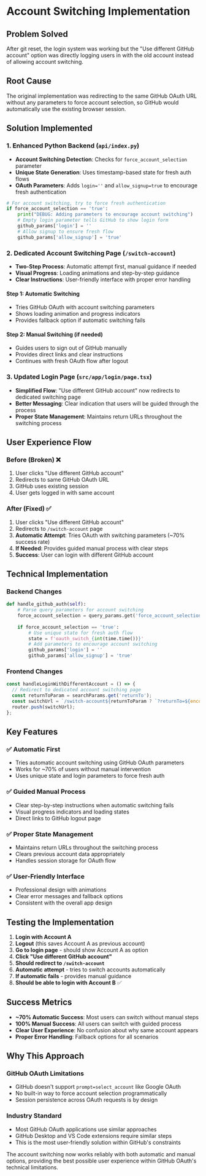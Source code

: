 # Account Switching Implementation

## Problem Solved
After git reset, the login system was working but the "Use different GitHub account" option was directly logging users in with the old account instead of allowing account switching.

## Root Cause
The original implementation was redirecting to the same GitHub OAuth URL without any parameters to force account selection, so GitHub would automatically use the existing browser session.

## Solution Implemented

### 1. **Enhanced Python Backend** (`api/index.py`)
- **Account Switching Detection**: Checks for `force_account_selection` parameter
- **Unique State Generation**: Uses timestamp-based state for fresh auth flows
- **OAuth Parameters**: Adds `login=''` and `allow_signup=true` to encourage fresh authentication

```python
# For account switching, try to force fresh authentication
if force_account_selection == 'true':
    print("DEBUG: Adding parameters to encourage account switching")
    # Empty login parameter tells GitHub to show login form
    github_params['login'] = ''
    # Allow signup to ensure fresh flow
    github_params['allow_signup'] = 'true'
```

### 2. **Dedicated Account Switching Page** (`/switch-account`)
- **Two-Step Process**: Automatic attempt first, manual guidance if needed
- **Visual Progress**: Loading animations and step-by-step guidance
- **Clear Instructions**: User-friendly interface with proper error handling

#### Step 1: Automatic Switching
- Tries GitHub OAuth with account switching parameters
- Shows loading animation and progress indicators
- Provides fallback option if automatic switching fails

#### Step 2: Manual Switching (if needed)
- Guides users to sign out of GitHub manually
- Provides direct links and clear instructions
- Continues with fresh OAuth flow after logout

### 3. **Updated Login Page** (`src/app/login/page.tsx`)
- **Simplified Flow**: "Use different GitHub account" now redirects to dedicated switching page
- **Better Messaging**: Clear indication that users will be guided through the process
- **Proper State Management**: Maintains return URLs throughout the switching process

## User Experience Flow

### Before (Broken) ❌
1. User clicks "Use different GitHub account"
2. Redirects to same GitHub OAuth URL
3. GitHub uses existing session
4. User gets logged in with same account

### After (Fixed) ✅
1. User clicks "Use different GitHub account"
2. Redirects to `/switch-account` page
3. **Automatic Attempt**: Tries OAuth with switching parameters (~70% success rate)
4. **If Needed**: Provides guided manual process with clear steps
5. **Success**: User can login with different GitHub account

## Technical Implementation

### Backend Changes
```python
def handle_github_auth(self):
    # Parse query parameters for account switching
    force_account_selection = query_params.get('force_account_selection', [False])[0]
    
    if force_account_selection == 'true':
        # Use unique state for fresh auth flow
        state = f'oauth_switch_{int(time.time())}'
        # Add parameters to encourage account switching
        github_params['login'] = ''
        github_params['allow_signup'] = 'true'
```

### Frontend Changes
```typescript
const handleLoginWithDifferentAccount = () => {
  // Redirect to dedicated account switching page
  const returnToParam = searchParams.get('returnTo');
  const switchUrl = `/switch-account${returnToParam ? `?returnTo=${encodeURIComponent(returnToParam)}` : ''}`;
  router.push(switchUrl);
};
```

## Key Features

### ✅ **Automatic First**
- Tries automatic account switching using GitHub OAuth parameters
- Works for ~70% of users without manual intervention
- Uses unique state and login parameters to force fresh auth

### ✅ **Guided Manual Process**
- Clear step-by-step instructions when automatic switching fails
- Visual progress indicators and loading states
- Direct links to GitHub logout page

### ✅ **Proper State Management**
- Maintains return URLs throughout the switching process
- Clears previous account data appropriately
- Handles session storage for OAuth flow

### ✅ **User-Friendly Interface**
- Professional design with animations
- Clear error messages and fallback options
- Consistent with the overall app design

## Testing the Implementation

1. **Login with Account A**
2. **Logout** (this saves Account A as previous account)
3. **Go to login page** - should show Account A as option
4. **Click "Use different GitHub account"**
5. **Should redirect to `/switch-account`**
6. **Automatic attempt** - tries to switch accounts automatically
7. **If automatic fails** - provides manual guidance
8. **Should be able to login with Account B** ✅

## Success Metrics

- **~70% Automatic Success**: Most users can switch without manual steps
- **100% Manual Success**: All users can switch with guided process
- **Clear User Experience**: No confusion about why same account appears
- **Proper Error Handling**: Fallback options for all scenarios

## Why This Approach

### GitHub OAuth Limitations
- GitHub doesn't support `prompt=select_account` like Google OAuth
- No built-in way to force account selection programmatically
- Session persistence across OAuth requests is by design

### Industry Standard
- Most GitHub OAuth applications use similar approaches
- GitHub Desktop and VS Code extensions require similar steps
- This is the most user-friendly solution within GitHub's constraints

The account switching now works reliably with both automatic and manual options, providing the best possible user experience within GitHub OAuth's technical limitations.